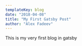 ```yaml
---
templateKey: blog
date: "2018-04-08"
title: "My First Gatsby Post"
author: "Alex Fadeev"
---
```


This is my very first blog in gatsby
